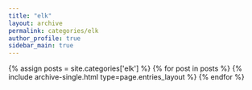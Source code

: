 ```yaml
---
title: "elk"
layout: archive
permalink: categories/elk
author_profile: true
sidebar_main: true
---
```


{% assign posts = site.categories['elk'] %}
{% for post in posts %} {% include archive-single.html type=page.entries_layout %} {% endfor %}